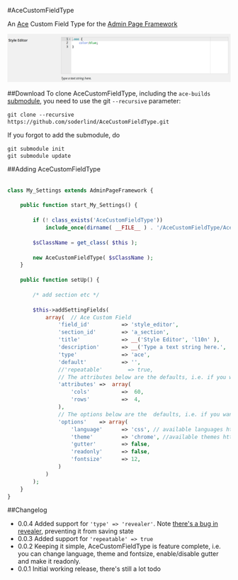 #AceCustomFieldType

An [Ace](http://ace.c9.io/) Custom Field Type for the [Admin Page Framework](https://github.com/michaeluno/admin-page-framework)

![AceCustomFieldType - 'gutter' => true](AceCustomFieldType.png)

##Download
To clone AceCustomFieldType, including the `ace-builds` [submodule](https://github.com/ajaxorg/ace-builds), you need to use the git `--recursive` parameter: 

	git clone --recursive https://github.com/soderlind/AceCustomFieldType.git

If you forgot to add the submodule, do


	git submodule init
	git submodule update



##Adding AceCustomFieldType

```php

class My_Settings extends AdminPageFramework {

    public function start_My_Settings() {

        if (! class_exists('AceCustomFieldType'))
            include_once(dirname( __FILE__ ) . '/AceCustomFieldType/AceCustomFieldType.php');

        $sClassName = get_class( $this );

        new AceCustomFieldType( $sClassName );
    }

    public function setUp() {

		/* add section etc */

        $this->addSettingFields(
            array(  // Ace Custom Field
                'field_id'          => 'style_editor',
                'section_id'        => 'a_section',
                'title'             => __('Style Editor', 'l10n' ),
                'description'       => __('Type a text string here.', 'l10n' ),
                'type'              => 'ace',
                'default'           => '',
                //'repeatable'        => true,
                // The attributes below are the defaults, i.e. if you want theses you don't have to set them
                'attributes' =>  array(
                    'cols'          =>  60,
                    'rows'          =>  4,
                ),
                // The options below are the  defaults, i.e. if you want theses you don't have to set them
                'options'    => array(
					'language'      => 'css', // available languages https://github.com/ajaxorg/ace/tree/master/lib/ace/mode
					'theme'         => 'chrome', //available themes https://github.com/ajaxorg/ace/tree/master/lib/ace/theme
					'gutter'        => false,
					'readonly'      => false,
					'fontsize'      => 12,
        		)
            )
        );
    }
}
```



##Changelog
* 0.0.4 Added support for `'type' => 'revealer'`. Note [there's a bug in revealer](https://github.com/michaeluno/admin-page-framework/issues/147), preventing it from saving state 
* 0.0.3 Added support for `'repeatable' => true`
* 0.0.2 Keeping it simple, AceCustomFieldType is feature complete, i.e. you can change language, theme and fontsize, enable/disable gutter and make it readonly.
* 0.0.1 Initial working release, there's still a lot todo

